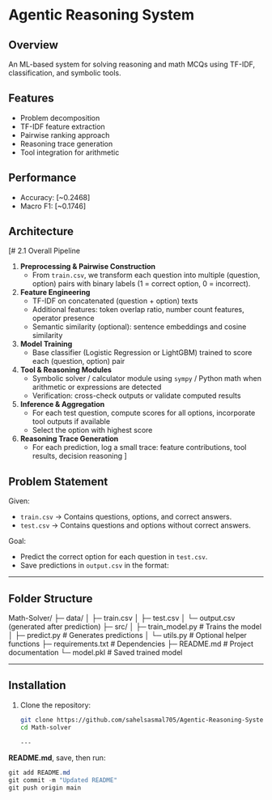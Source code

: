 # Agentic Reasoning System

## Overview
An ML-based system for solving reasoning and math MCQs using TF-IDF, classification, and symbolic tools.

## Features
- Problem decomposition
- TF-IDF feature extraction  
- Pairwise ranking approach
- Reasoning trace generation
- Tool integration for arithmetic

## Performance
- Accuracy: [~0.2468]
- Macro F1: [~0.1746]

## Architecture
[# 2.1 Overall Pipeline  
1. **Preprocessing & Pairwise Construction**  
   - From `train.csv`, we transform each question into multiple (question, option) pairs with binary labels (1 = correct option, 0 = incorrect).  
2. **Feature Engineering**  
   - TF-IDF on concatenated (question + option) texts  
   - Additional features: token overlap ratio, number count features, operator presence  
   - Semantic similarity (optional): sentence embeddings and cosine similarity  
3. **Model Training**  
   - Base classifier (Logistic Regression or LightGBM) trained to score each (question, option) pair  
4. **Tool & Reasoning Modules**  
   - Symbolic solver / calculator module using `sympy` / Python math when arithmetic or expressions are detected  
   - Verification: cross-check outputs or validate computed results  
5. **Inference & Aggregation**  
   - For each test question, compute scores for all options, incorporate tool outputs if available  
   - Select the option with highest score  
6. **Reasoning Trace Generation**  
   - For each prediction, log a small trace: feature contributions, tool results, decision reasoning  ]

##  Problem Statement
Given:
- `train.csv` → Contains questions, options, and correct answers.
- `test.csv` → Contains questions and options without correct answers.

Goal:
- Predict the correct option for each question in `test.csv`.
- Save predictions in `output.csv` in the format:

---

##  Folder Structure

Math-Solver/
├─ data/
│   ├─ train.csv
│   ├─ test.csv
│   └─ output.csv (generated after prediction)
├─ src/
│   ├─ train_model.py   # Trains the model
│   ├─ predict.py       # Generates predictions
│   └─ utils.py         # Optional helper functions
├─ requirements.txt      # Dependencies
├─ README.md             # Project documentation
└─ model.pkl             # Saved trained model

---

## Installation
1. Clone the repository:
   ```bash
   git clone https://github.com/sahelsasmal705/Agentic-Reasoning-System.git
   cd Math-solver
 
   ---

**README.md**, save, then run:
```powershell
git add README.md
git commit -m "Updated README"
git push origin main